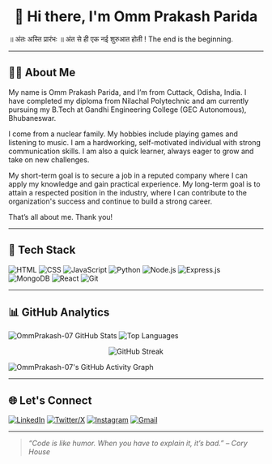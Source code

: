 <h1 align="center">👋 Hi there, I'm Omm Prakash Parida</h1>

॥ अंतः अस्ति प्रारंभः ॥ अंत से ही एक नई शुरुआत होती ! The end is the beginning.

---

## 🧑‍💻 About Me

My name is Omm Prakash Parida, and I’m from Cuttack, Odisha, India. I have completed my diploma from Nilachal Polytechnic and am currently pursuing my B.Tech at Gandhi Engineering College (GEC Autonomous), Bhubaneswar.

I come from a nuclear family. My hobbies include playing games and listening to music.
I am a hardworking, self-motivated individual with strong communication skills. I am also a quick learner, always eager to grow and take on new challenges.

My short-term goal is to secure a job in a reputed company where I can apply my knowledge and gain practical experience.
My long-term goal is to attain a respected position in the industry, where I can contribute to the organization's success and continue to build a strong career.

That’s all about me. Thank you!

---

## 💼 Tech Stack

![HTML](https://img.shields.io/badge/HTML-E34F26?style=flat-square&logo=html5&logoColor=white)
![CSS](https://img.shields.io/badge/CSS-1572B6?style=flat-square&logo=css3&logoColor=white)
![JavaScript](https://img.shields.io/badge/JavaScript-F7DF1E?style=flat-square&logo=javascript&logoColor=black)
![Python](https://img.shields.io/badge/Python-3776AB?style=flat-square&logo=python&logoColor=white)
![Node.js](https://img.shields.io/badge/Node.js-339933?style=flat-square&logo=nodedotjs&logoColor=white)
![Express.js](https://img.shields.io/badge/Express.js-000000?style=flat-square&logo=express&logoColor=white)
![MongoDB](https://img.shields.io/badge/MongoDB-4EA94B?style=flat-square&logo=mongodb&logoColor=white)
![React](https://img.shields.io/badge/React-20232A?style=flat-square&logo=react&logoColor=61DAFB)
![Git](https://img.shields.io/badge/Git-F05032?style=flat-square&logo=git&logoColor=white)

---

## 📊 GitHub Analytics

![OmmPrakash-07 GitHub Stats](https://github-readme-stats.vercel.app/api?username=OmmPrakash-07&show_icons=true&theme=radical)
![Top Languages](https://github-readme-stats.vercel.app/api/top-langs/?username=OmmPrakash-07&layout=compact&theme=radical)
<p align="center">
  <img src="https://streak-stats.demolab.com?user=OmmPrakash-07&theme=radical" alt="GitHub Streak" />
</p>

![OmmPrakash-07's GitHub Activity Graph](https://github-readme-activity-graph.vercel.app/graph?username=OmmPrakash-07&theme=github-compact)

---

## 🌐 Let's Connect

[![LinkedIn](https://img.shields.io/badge/-LinkedIn-0077B5?style=flat-square&logo=linkedin&logoColor=white)](https://www.linkedin.com/in/omm-prakash-parida/)
[![Twitter/X](https://img.shields.io/badge/-X-black?style=flat-square&logo=twitter&logoColor=white)](https://x.com/Ommprakash2005/)
[![Instagram](https://img.shields.io/badge/-Instagram-E4405F?style=flat-square&logo=instagram&logoColor=white)](https://www.instagram.com/genius_omm/)
[![Gmail](https://img.shields.io/badge/-Email-D14836?style=flat-square&logo=gmail&logoColor=white)](mailto:ommprakashparida114@gmail.com)

---

> *“Code is like humor. When you have to explain it, it’s bad.” – Cory House*

